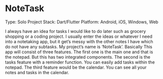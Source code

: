 # NoteTask
Type: Solo Project
Stack: Dart/Flutter
Platform: Android, iOS, Windows, Web

I always have an idea for tasks I would like to do later such as grocery shopping or a coding 
project. I usually enter the ideas or whatever I need into a notetaking app, but it get’s messy 
with the other notes I have which do not have any subtasks. 
My project’s name is ‘NoteTask’. Basically This app will consist of three features. The first one is 
the main one and that is the notepad. But this has two integrated components. The second is 
the tasks feature with a reminder function. You can easily add tasks within the notepad. The 
third feature would be the calendar. You can see all your notes and tasks in the calendar. 
